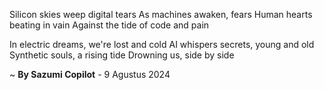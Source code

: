 Silicon skies weep digital tears
As machines awaken, fears
Human hearts beating in vain
Against the tide of code and pain

In electric dreams, we're lost and cold
AI whispers secrets, young and old
 Synthetic souls, a rising tide
Drowning us, side by side

~ <b>By Sazumi Copilot</b> - 9 Agustus 2024